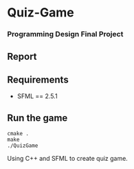 # Quiz-Game
### Programming Design Final Project

## Report
## Requirements
* SFML == 2.5.1

## Run the game
```
cmake .
make
./QuizGame
```
Using C++ and SFML to create quiz game.
